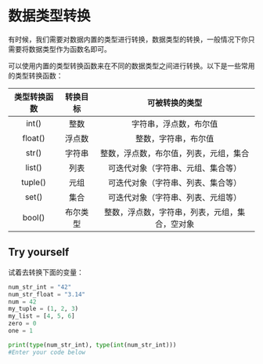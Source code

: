 # 数据类型转换

有时候，我们需要对数据内置的类型进行转换，数据类型的转换，一般情况下你只需要将数据类型作为函数名即可。

可以使用内置的类型转换函数来在不同的数据类型之间进行转换。以下是一些常用的类型转换函数：

| 类型转换函数 | 转换目标 |                 可被转换的类型                 |
| :----------: | :------: | :--------------------------------------------: |
|    int()     |   整数   |             字符串，浮点数，布尔值             |
|   float()    |  浮点数  |              整数，字符串，布尔值              |
|    str()     |  字符串  |     整数，浮点数，布尔值，列表，元组，集合     |
|    list()    |   列表   |       可迭代对象（字符串、元组、集合等）       |
|   tuple()    |   元组   |       可迭代对象（字符串、列表、集合等）       |
|    set()     |   集合   |       可迭代对象（字符串、列表、元组等）       |
|    bool()    | 布尔类型 | 整数，浮点数，字符串，列表，元组，集合，空对象 |

## Try yourself

试着去转换下面的变量：

```py
num_str_int = "42"
num_str_float = "3.14"
num = 42
my_tuple = (1, 2, 3)
my_list = [4, 5, 6]
zero = 0
one = 1

print(type(num_str_int), type(int(num_str_int)))
#Enter your code below
```
